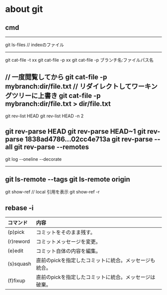 # about git

## cmd
-------------------
git ls-files // indexのファイル

-------------------
git cat-file -t xx
git cat-file -p xx
git cat-file -p ブランチ名:ファイルパス名

// 一度閲覧してから
git cat-file -p mybranch:dir/file.txt
// リダイレクトしてワーキングツリーに上書き 
git cat-file -p mybranch:dir/file.txt > dir/file.txt
-------------------
git rev-list HEAD
git rev-list HEAD -n 2

git rev-parse HEAD
git rev-parse HEAD~1
git rev-parse 1838ad4786...02cc4e713a
git rev-parse --all
git rev-parse --remotes
-------------------

git log --oneline --decorate

------------------
git ls-remote --tags
git ls-remote origin
------------------------
git show-ref    // local 引用を表示
git show-ref  -r


## rebase -i
|コマンド   |内容       | 
|:--------- |:-----------|
|(p)pick	|コミットをそのまま残す。|
|(r)reword	|コミットメッセージを変更。|
|(e)edit	|コミット自体の内容を編集。|
|(s)squash	|直前のpickを指定したコミットに統合。メッセージも統合。|
|(f)fixup	|直前のpickを指定したコミットに統合。メッセージは破棄。|


